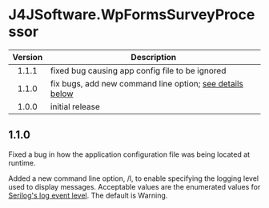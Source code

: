 # J4JSoftware.WpFormsSurveyProcessor

|Version|Description|
|:-----:|-----------|
|1.1.1|fixed bug causing app config file to be ignored|
|1.1.0|fix bugs, add new command line option; [see details below](#110)|
|1.0.0|initial release|

## 1.1.0

Fixed a bug in how the application configuration file was being located at runtime.

Added a new command line option, /l, to enable specifying the logging level used to display messages. Acceptable values are the enumerated values for [Serilog's log event level](https://github.com/serilog/serilog/blob/main/src/Serilog/Events/LogEventLevel.cs). The default is Warning.
